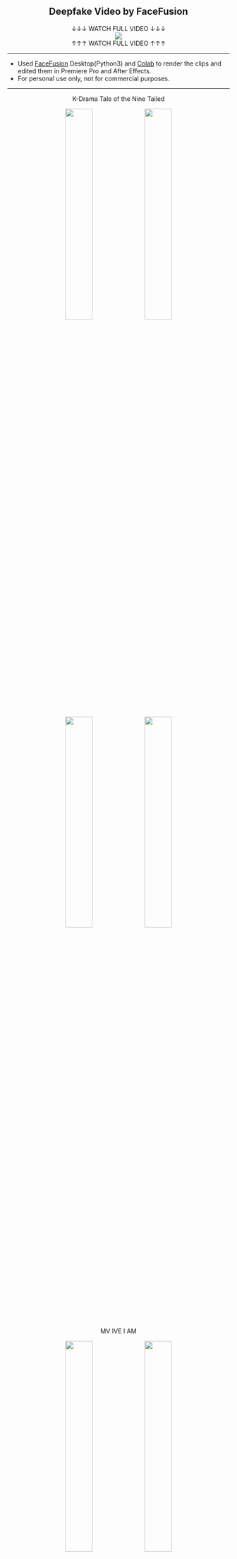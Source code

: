 <h2 align="center">Deepfake Video by FaceFusion</h1>
</div>
<div align="center">
↓↓↓ WATCH FULL VIDEO ↓↓↓
</div>
<div align="center">
  <a href="https://drive.google.com/file/d/1NNEGFWzZyVxgcNPbppts-q4He07HkFVr/view?usp=drive_link">
    <img src="https://github.com/Pwang0722/Deepfake_Video_by_FaceFusion/assets/136808262/480de8e3-d010-48ff-8b8b-9c5e204e1bb2">
  </a>
</div>
<div align="center">
↑↑↑ WATCH FULL VIDEO ↑↑↑ 
</div>

---

- Used [FaceFusion](https://docs.facefusion.io/) Desktop(Python3) and [Colab](https://colab.research.google.com/github/ardha27/FaceFusion-Colab/blob/main/FaceFusion_Colab.ipynb) to render the clips and edited them in Premiere Pro and After Effects.
- For personal use only, not for commercial purposes.

---

<div align="center">
K-Drama Tale of the Nine Tailed
</div>
<p align="center">
  <img src="https://github.com/Pwang0722/test/assets/136808262/4015e22b-0823-479b-8692-fbed8533e2eb" width="35%" style="display:inline-block">
  <img src="https://github.com/Pwang0722/test/assets/136808262/69de4394-590a-45fb-951d-6bcf6eed29ae" width="35%" style="display:inline-block">
</p>
<p align="center">
  <img src="https://github.com/Pwang0722/test/assets/136808262/a07f8f07-e2df-477e-b026-8edd5778eb60" width="35%" style="display:inline-block;">
  <img src="https://github.com/Pwang0722/test/assets/136808262/3be2995f-2cfe-4ecd-b250-105c3d930de9" width="35%" style="display:inline-block;">
<p style="margin-bottom: 20px;"></p>

<div align="center">
MV IVE I AM
</div>
<p align="center">
  <img src="https://github.com/Pwang0722/Deepfake_Video_by_FaceFusion/assets/136808262/134f732c-f2c7-40c7-b6c2-cd1f421d2597" width="35%" style="display:inline-block;">
  <img src="https://github.com/Pwang0722/Deepfake_Video_by_FaceFusion/assets/136808262/63c12d31-c585-4d8d-a6f2-ba2f3937a07b" width="35%" style="display:inline-block;">
</p>
<p align="center">
  <img src="https://github.com/Pwang0722/test/assets/136808262/356ce218-8b21-400c-9541-5bc99ee15de8" width="35%" style="display:inline-block;">
  <img src="https://github.com/Pwang0722/test/assets/136808262/a06dfed6-629d-4332-b3f4-4abc7da7f529" width="35%" style="display:inline-block;">
<p style="margin-bottom: 20px;"></p>

<div align="center">
MV BTS DNA
</div>
<p align="center">
  <img src="https://github.com/Pwang0722/Deepfake_Video_by_FaceFusion/assets/136808262/4b58f159-d175-4f20-a956-475f86a7e4c8" width="35%" style="display:inline-block;">
  <img src="https://github.com/Pwang0722/Deepfake_Video_by_FaceFusion/assets/136808262/1b01d760-ea53-4413-bc3c-c5cea9687d2a" width="35%" style="display:inline-block;">
<p style="margin-bottom: 20px;"></p>

<div align="center">
MV PSY New Face
</div>
<p align="center">
  <img src="https://github.com/Pwang0722/Deepfake_Video_by_FaceFusion/assets/136808262/1b004483-f225-4a25-98dc-c265cbf7b18d" width="35%" style="display:inline-block;">
  <img src="https://github.com/Pwang0722/Deepfake_Video_by_FaceFusion/assets/136808262/6f919c66-5fd5-43b6-97e6-5fe9dadaef82" width="35%" style="display:inline-block;">
<p style="margin-bottom: 20px;"></p>

<div align="center">
CF
</div>
<p align="center">
  <img src="https://github.com/Pwang0722/Deepfake_Video_by_FaceFusion/assets/136808262/0e2b2ceb-3784-44a4-baa2-5407c2988671" width="35%" style="display:inline-block;">
  <img src="https://github.com/Pwang0722/Deepfake_Video_by_FaceFusion/assets/136808262/155e8539-3f15-4d56-b59a-d22bba76bf2d" width="35%" style="display:inline-block;">
</p>
<p align="center">
  <img src="https://github.com/Pwang0722/Deepfake_Video_by_FaceFusion/assets/136808262/8ce6c252-c74e-40b2-a90b-f71550147685" width="35%" style="display:inline-block;">
  <img src="https://github.com/Pwang0722/Deepfake_Video_by_FaceFusion/assets/136808262/a08054bf-8923-4256-b8ff-c35afd95446f" width="35%" style="display:inline-block;">







